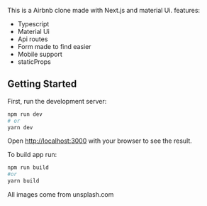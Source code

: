 This is a Airbnb clone made with Next.js and material Ui. features:

- Typescript
- Material Ui
- Api routes
- Form made to find easier
- Mobile support
- staticProps

## Getting Started

First, run the development server:

```bash
npm run dev
# or
yarn dev
```

Open [http://localhost:3000](http://localhost:3000) with your browser to see the result.

To build app run:

```bash
npm run build
#or
yarn build
```

All images come from unsplash.com
